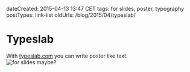 dateCreated: 2015-04-13 13:47 CET
tags: for slides, poster, typography
postTypes: link-list
oldUrls: /blog/2015/04/typeslab/

# Typeslab

With [typeslab.com][47] you can write poster like text.  
![for slides maybe?][46]

[46]: http://i.imgur.com/CpDxngp.png
[47]: http://typeslab.com/
